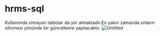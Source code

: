 # hrms-sql
Kullanımda olmayan tablolar da yer almaktadır.En yakın zamanda onların silinmesi yönünde bir güncelleme yapılacaktır.
![Untitled](https://user-images.githubusercontent.com/78684394/120099165-cc07d600-c142-11eb-8e46-600aab95eb3e.png)
